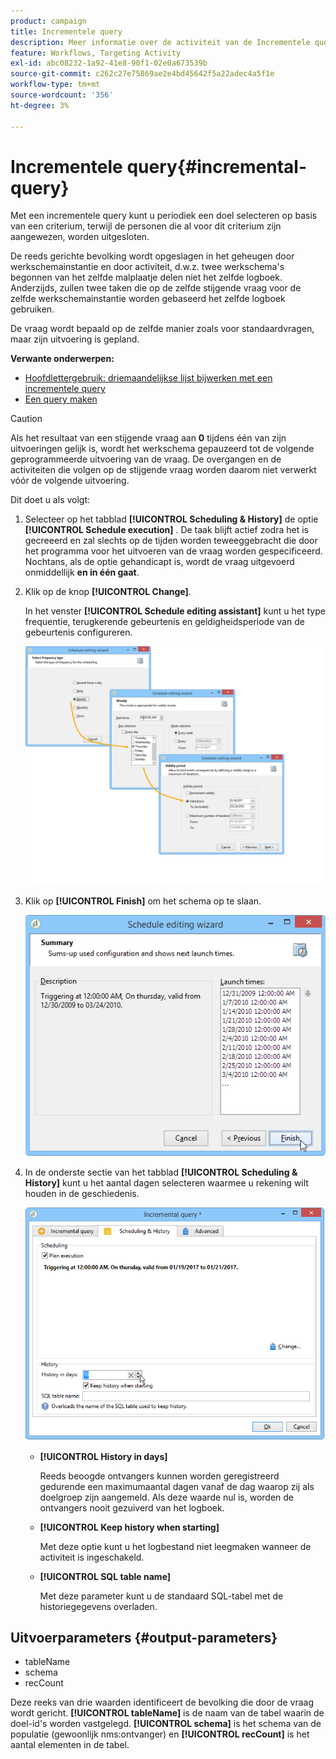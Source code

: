 ```yaml
---
product: campaign
title: Incrementele query
description: Meer informatie over de activiteit van de Incrementele queryworkflow
feature: Workflows, Targeting Activity
exl-id: abc08232-1a92-41e8-90f1-02e0a673539b
source-git-commit: c262c27e75869ae2e4bd45642f5a22adec4a5f1e
workflow-type: tm+mt
source-wordcount: '356'
ht-degree: 3%

---
```


# Incrementele query{#incremental-query}



Met een incrementele query kunt u periodiek een doel selecteren op basis van een criterium, terwijl de personen die al voor dit criterium zijn aangewezen, worden uitgesloten.

De reeds gerichte bevolking wordt opgeslagen in het geheugen door werkschemainstantie en door activiteit, d.w.z. twee werkschema&#39;s begonnen van het zelfde malplaatje delen niet het zelfde logboek. Anderzijds, zullen twee taken die op de zelfde stijgende vraag voor de zelfde werkschemainstantie worden gebaseerd het zelfde logboek gebruiken.

De vraag wordt bepaald op de zelfde manier zoals voor standaardvragen, maar zijn uitvoering is gepland.

**Verwante onderwerpen:**

* [Hoofdlettergebruik: driemaandelijkse lijst bijwerken met een incrementele query](quarterly-list-update.md)
* [Een query maken](query.md#creating-a-query)

>[!CAUTION]
>
>Als het resultaat van een stijgende vraag aan **0** tijdens één van zijn uitvoeringen gelijk is, wordt het werkschema gepauzeerd tot de volgende geprogrammeerde uitvoering van de vraag. De overgangen en de activiteiten die volgen op de stijgende vraag worden daarom niet verwerkt vóór de volgende uitvoering.

Dit doet u als volgt:

1. Selecteer op het tabblad **[!UICONTROL Scheduling & History]** de optie **[!UICONTROL Schedule execution]** . De taak blijft actief zodra het is gecreeerd en zal slechts op de tijden worden teweeggebracht die door het programma voor het uitvoeren van de vraag worden gespecificeerd. Nochtans, als de optie gehandicapt is, wordt de vraag uitgevoerd onmiddellijk **en in één gaat**.
1. Klik op de knop **[!UICONTROL Change]**.

   In het venster **[!UICONTROL Schedule editing assistant]** kunt u het type frequentie, terugkerende gebeurtenis en geldigheidsperiode van de gebeurtenis configureren.

   ![](assets/s_user_segmentation_wizard_11.png)

1. Klik op **[!UICONTROL Finish]** om het schema op te slaan.

   ![](assets/s_user_segmentation_wizard_valid.png)

1. In de onderste sectie van het tabblad **[!UICONTROL Scheduling & History]** kunt u het aantal dagen selecteren waarmee u rekening wilt houden in de geschiedenis.

   ![](assets/edit_request_inc.png)

   * **[!UICONTROL History in days]**

     Reeds beoogde ontvangers kunnen worden geregistreerd gedurende een maximumaantal dagen vanaf de dag waarop zij als doelgroep zijn aangemeld. Als deze waarde nul is, worden de ontvangers nooit gezuiverd van het logboek.

   * **[!UICONTROL Keep history when starting]**

     Met deze optie kunt u het logbestand niet leegmaken wanneer de activiteit is ingeschakeld.

   * **[!UICONTROL SQL table name]**

     Met deze parameter kunt u de standaard SQL-tabel met de historiegegevens overladen.

## Uitvoerparameters {#output-parameters}

* tableName
* schema
* recCount

Deze reeks van drie waarden identificeert de bevolking die door de vraag wordt gericht. **[!UICONTROL tableName]** is de naam van de tabel waarin de doel-id&#39;s worden vastgelegd. **[!UICONTROL schema]** is het schema van de populatie (gewoonlijk nms:ontvanger) en **[!UICONTROL recCount]** is het aantal elementen in de tabel.
